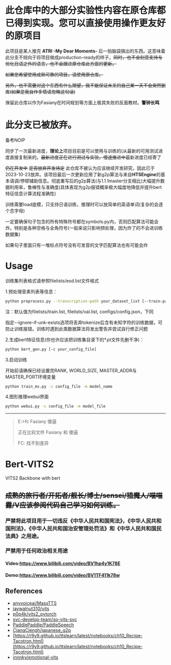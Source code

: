# 此仓库中的大部分实验性内容在原仓库都已得到实现。您可以直接使用操作更友好的原项目





此项目是某人推完 **ATRI -My Dear Moments-** 后一拍脑袋搞出的东西。这意味着此分支不倾向于将项目做成production-ready的样子。~~同时，也不会刻意支持与优化日语之外的语言，也不会跟进原仓库此方面的更新。~~

~~如果您希望使用成熟可靠的项目，请使用原仓库。~~

~~另外，也不需要对这个东西有什么期望，我不能保证未来的自己某一天不会突然删库(如果是我自作多情请忽略这句话)~~

保留此仓库以作为Fasiany在时间规划等方面上极其失败的反面教材。**警钟长鸣**

# 此分支已被放弃。

备考NOIP

同步了一次最新进度，**理论上**项目目前是可以使用与训练的(从最新的可用测试进度直接复制来的。~~最新进度正在进行测试与实验，慢速推进中~~最新进度已经寄了

~~仍在开发中~~ ~~是否放弃开发待定~~ 此仓库不被认为应该继续开发研究，因此已于2023-10-23放弃。该项目最后一次更新应用了新g2p算法与来自**HTSEngine**的基本语调/停顿辅助信息。彻底重写后的g2p算法(与1.1.1master分支相比)大幅提升数据利用率，鲁棒性与准确度(具体表现为g2p报错概率极大幅度地降低并提升bert特征信息计算流程准确性)

训练需要load底模，只支持日语训练，推理时可以放简单的英语单词(复杂的会逐个念字母)

一定要确保句子包含的所有特殊符号都在symbols.py内，否则匹配算法可能会炸。特别是各种空格与全角符号(一般来说只影响预处理，因为炸了的不会进训练数据集)

如果句子里面只有一堆标点符号没有可发音的文字匹配算法也有可能会炸


# Usage 

训练集列表格式请参照filelists/esd.list文件格式

1.预处理音素列表等信息：

~~~bash
python preprocess.py --transcription-path your_dataset_list [--train-path training_dataset_path] [--val-path evaluating_dataset_path] [--config-path config_file_path] [--ignore-if-unk-exists]
~~~

注：默认值为filelists/train.list, filelists/val.list, configs/config.json，下同

指定--ignore-if-unk-exists选项将丢弃tokenize后含有未知字符的训练数据，可防止训练报错。训练时遇到此类数据算法将发出警告并尝试自行修正问题

2.生成bert特征信息(你也许应该把训练集目录下的*.pt文件先删干净)：

~~~bash
python bert_gen.py [-c your_config_file]
~~~

3.启动训练

开始前请确保已经设置完RANK, WORLD_SIZE, MASTER_ADDR与MASTER_PORT环境变量

~~~bash
python train_ms.py -c config_file -m model_name
~~~

4.图形推理webui界面

~~~bash
python webui.py -c config_file -m model_file
~~~
---





> E:\>fc Fasiany 傻逼
> 
> 正在比较文件 Fasiany 和 傻逼
> 
> FC: 找不到差异

# Bert-VITS2

VITS2 Backbone with bert
## ~~成熟的旅行者/开拓者/舰长/博士/sensei/猎魔人/喵喵露/V应该参阅代码自己学习如何训练。~~
### 严禁将此项目用于一切违反《中华人民共和国宪法》，《中华人民共和国刑法》，《中华人民共和国治安管理处罚法》和《中华人民共和国民法典》之用途。
### 严禁用于任何政治相关用途
#### Video:https://www.bilibili.com/video/BV1hp4y1K78E
#### Demo:https://www.bilibili.com/video/BV1TF411k78w
## References
+ [anyvoiceai/MassTTS](https://github.com/anyvoiceai/MassTTS)
+ [jaywalnut310/vits](https://github.com/jaywalnut310/vits)
+ [p0p4k/vits2_pytorch](https://github.com/p0p4k/vits2_pytorch)
+ [svc-develop-team/so-vits-svc](https://github.com/svc-develop-team/so-vits-svc)
+ [PaddlePaddle/PaddleSpeech](https://github.com/PaddlePaddle/PaddleSpeech)
+ [CjangCjengh/japanese_g2p](https://github.com/CjangCjengh/japanese_g2p)
+ [https://r9y9.github.io/ttslearn/latest/notebooks/ch10_Recipe-Tacotron.html](https://r9y9.github.io/ttslearn/latest/notebooks/ch10_Recipe-Tacotron.html)
+ [innnky/emotional-vits](https://github.com/innnky/emotional-vits)
